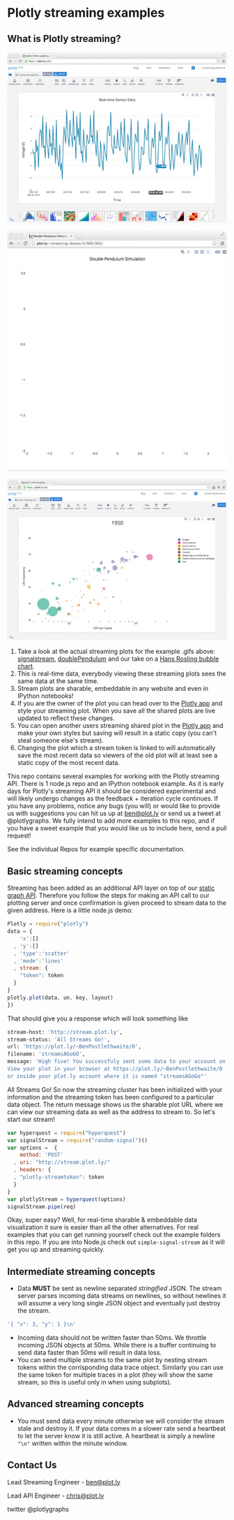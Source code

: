 # Plotly streaming examples

## What is Plotly streaming?
[![Mock Signal Data](readme_gifs/real-timesensor.gif)](https://plot.ly/~streaming-demos/6/)


[![Double Pendulum Simluation in Plotly](readme_gifs/doublependulum.gif)](https://plot.ly/~streaming-demos/4/)


[![Hans Rosling Bubble Chart in Plotly](readme_gifs/hansrosling.gif)](https://plot.ly/~streaming-demos/3/)

1. Take a look at the actual streaming plots for the example .gifs above: [signalstream](http://plot.ly/~bpostlethwaiteb/50/), [doublePendulum]() and our take on a [Hans Rosling bubble chart]().
2. This is real-time data, everybody viewing these streaming plots sees the same data at the same time.
3. Stream plots are sharable, embeddable in any website and even in IPython notebooks!
4. If you are the owner of the plot you can head over to the [Plotly app]("https://plot.ly") and style your streaming plot. When you save all the shared plots are live updated to reflect these changes.
5. You can open another users streaming shared plot in the [Plotly app]("https://plot.ly") and make your own styles but saving will result in a static copy (you can't steal someone else's stream).
6. Changing the plot which a stream token is linked to will automatically save the most recent data so viewers of the old plot will at least see a static copy of the most recent data.


This repo contains several examples for working with the Plotly streaming API. There is 1 node.js repo and an IPython notebook example. As it is early days for Plotly's streaming API it should be considered experimental and will likely undergo changes as the feedback + iteration cycle continues. If you have any problems, notice any bugs (you will) or would like to provide us with suggestions you can hit us up at ben@plot.ly or send us a tweet at @plotlygraphs. We fully intend to add more examples to this repo, and if you have a sweet example that you would like us to include here, send a pull request!

See the individual Repos for example specific documentation.


## Basic streaming concepts

Streaming has been added as an additional API layer on top of our [static graph API](http://plot.ly/api/). Therefore you follow the steps for making an API call to our plotting server and once confirmation is given proceed to stream data to the given address. Here is a little node.js demo:
```javascript
Plotly = require("plotly")
data = {
    'x':[]
  , 'y':[]
  , 'type':'scatter'
  , 'mode':'lines'
  , stream: {
    "token": token
  }
}
plotly.plot(data, un, key, layout)
})
```
That should give you a response which will look something like
```bash
stream-host: 'http://stream.plot.ly',
stream-status: 'All Streams Go!',
url: 'https://plot.ly/~BenPostlethwaite/0',
filename: 'streamsAGoGO',
message: 'High five! You successfuly sent some data to your account on plotly.
View your plot in your browser at https://plot.ly/~BenPostlethwaite/0
or inside your plot.ly account where it is named "streamsAGoGo"'
```
All Streams Go! So now the streaming cluster has been initialized with your information and the streaming token has been configured to a particular data object. The return message shows us the sharable plot URL where we can view our streaming data as well as the address to stream to. So let's start our stream!

```javascript
var hyperquest = require("hyperquest")
var signalStream = require("random-signal")()
var options =  {
    method: 'POST'
  , uri: "http://stream.plot.ly/"
  , headers: {
  , "plotly-streamtoken": token
  }
}
var plotlyStream = hyperquest(options)
signalStream.pipe(req)
```
Okay, super easy? Well, for real-time sharable & embeddable data visualization it sure is easier than all the other alternatives. For real examples that you can get running yourself check out the example folders in this repo. If you are into Node.js check out `simple-signal-stream` as it will get you up and streaming quickly.

## Intermediate streaming concepts
- Data **MUST** be sent as newline separated *stringified* JSON. The stream server parses incoming data streams on newlines, so without newlines it will assume a very long single JSON object and eventually just destroy the stream.
```javascript
'{ "x": 3, "y": 1 }\n'
```
- Incoming data should not be written faster than 50ms. We throttle incoming JSON objects at 50ms. While there is a buffer continuing to send data faster than 50ms will result in data loss.
- You can send multiple streams to the same plot by nesting stream tokens within the corrisponding data trace object. Similarly you can use the same token for multiple traces in a plot (they will show the same stream, so this is useful only in when using subplots).

## Advanced streaming concepts
- You must send data every minute otherwise we will consider the stream stale and destroy it. If your data comes in a slower rate send a heartbeat to let the server know it is still active. A heartbeat is simply a newline `"\n"` written within the minute window.

## Contact Us
Lead Streaming Engineer - ben@plot.ly

Lead API Engineer - chris@plot.ly

twitter @plotlygraphs
